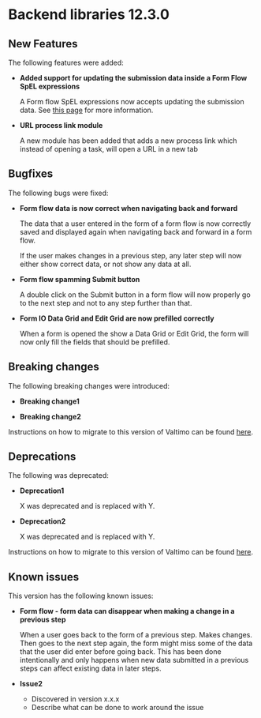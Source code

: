 # Backend libraries 12.3.0

## New Features

The following features were added:

* **Added support for updating the submission data inside a Form Flow SpEL expressions**

  A Form flow SpEL expressions now accepts updating the submission data.
  See [this page](/using-valtimo/form-flow/create-form-flow-definition.md#expressions) for more information.

* **URL process link module**

  A new module has been added that adds a new process link which instead of opening a task, will open a URL in a new tab

## Bugfixes

The following bugs were fixed:

* **Form flow data is now correct when navigating back and forward**

  The data that a user entered in the form of a form flow is now correctly saved and displayed again when
  navigating back and forward in a form flow.

  If the user makes changes in a previous step, any later step will now either show correct data, or not show any data
  at all.

* **Form flow spamming Submit button**

  A double click on the Submit button in a form flow will now properly go to the next step and not to any step further
  than that.

* **Form IO Data Grid and Edit Grid are now prefilled correctly**

  When a form is opened the show a Data Grid or Edit Grid, the form will now only fill the fields that should be
  prefilled.


## Breaking changes

The following breaking changes were introduced:

* **Breaking change1**

* **Breaking change2**

Instructions on how to migrate to this version of Valtimo can be found [here](migration.md).

## Deprecations

The following was deprecated:

* **Deprecation1**

  X was deprecated and is replaced with Y.

* **Deprecation2**

  X was deprecated and is replaced with Y.

Instructions on how to migrate to this version of Valtimo can be found [here](migration.md).

## Known issues

This version has the following known issues:

* **Form flow - form data can disappear when making a change in a previous step**

  When a user goes back to the form of a previous step. Makes changes. Then goes to the next step again, the form might
  miss some of the data that the user did enter before going back. This has been done intentionally and only happens
  when new data submitted in a previous steps can affect existing data in later steps.

* **Issue2**
  * Discovered in version x.x.x
  * Describe what can be done to work around the issue
